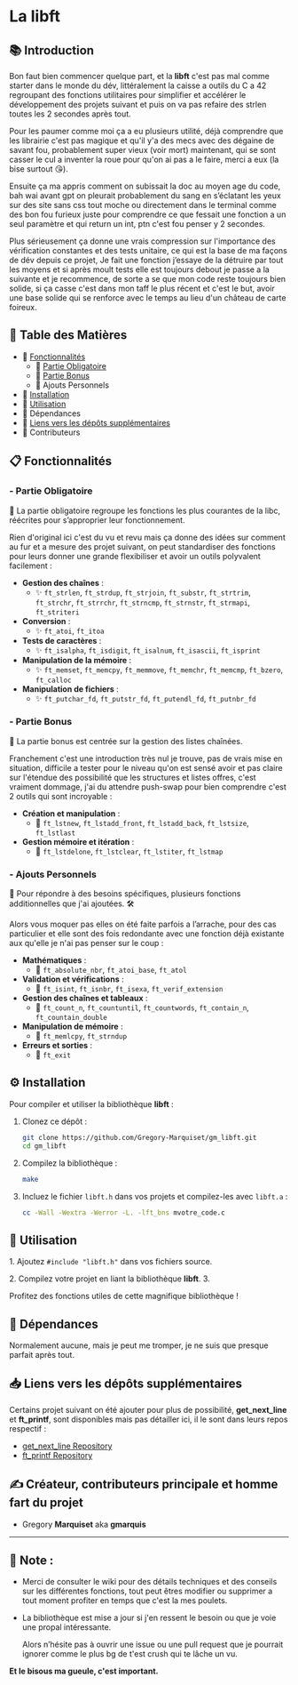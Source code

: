 # La libft

## 📚 Introduction

Bon faut bien commencer quelque part, et la **libft** c'est pas mal comme starter dans le monde du dév, littéralement la caisse a outils du C a 42 regroupant des fonctions utilitaires pour simplifier et accélérer le développement des projets suivant et puis on va pas refaire des strlen toutes les 2 secondes après tout.

Pour les paumer comme moi ça a eu plusieurs utilité, déjà comprendre que les librairie c'est pas magique et qu'il y'a des mecs avec des dégaine de savant fou, probablement super vieux (voir mort) maintenant, qui se sont casser le cul a inventer la roue pour qu'on ai pas a le faire, merci a eux (la bise surtout 😘).

Ensuite ça ma appris comment on subissait la doc au moyen age du code, bah wai avant gpt on pleurait probablement du sang en s’éclatant les yeux sur des site sans css tout moche ou directement dans le terminal comme des bon fou furieux juste pour comprendre ce que fessait une fonction a un seul paramètre et qui return un int, ptn c'est fou penser y 2 secondes.

Plus sérieusement ça donne une vrais compression sur l'importance des vérification constantes et des tests unitaire, ce qui est la base de ma façons de dév depuis ce projet, Je fait une fonction j’essaye de la détruire par tout les moyens et si après moult tests elle est toujours debout je passe a la suivante et je recommence, de sorte a se que mon code reste toujours bien solide, si ça casse c'est dans mon taff le plus récent et c'est le but, avoir une base solide qui se renforce avec le temps au lieu d'un château de carte foireux.

## 📌 Table des Matières

- 📍 [Fonctionnalités](#fonctionnalités)
  - 🚩 [Partie Obligatoire](#partie-obligatoire)
  - 🚩 [Partie Bonus](#partie-bonus)
  - 🚩 Ajouts Personnels
- 📍 [Installation](#installation)
- 📍 [Utilisation](#utilisation)
- 📍 Dépendances
- 📍 [Liens vers les dépôts supplémentaires](#liens-vers-les-dépôts-supplémentaires)
- 📍 Contributeurs

## 📋 Fonctionnalités

### - Partie Obligatoire

🎯 La partie obligatoire regroupe les fonctions les plus courantes de la libc, réécrites pour s’approprier leur fonctionnement.

Rien d'original ici c'est du vu et revu mais ça donne des idées sur comment au fur et a mesure des projet suivant, on peut standardiser des fonctions pour leurs donner une grande flexibiliser et avoir un outils polyvalent facilement :

- **Gestion des chaînes** :
  - ✨ `ft_strlen`, `ft_strdup`, `ft_strjoin`, `ft_substr`, `ft_strtrim`, `ft_strchr`, `ft_strrchr`, `ft_strncmp`, `ft_strnstr`, `ft_strmapi`, `ft_striteri`
- **Conversion** :
  - ✨ `ft_atoi`, `ft_itoa`
- **Tests de caractères** :
  - ✨ `ft_isalpha`, `ft_isdigit`, `ft_isalnum`, `ft_isascii`, `ft_isprint`
- **Manipulation de la mémoire** :
  - ✨ `ft_memset`, `ft_memcpy`, `ft_memmove`, `ft_memchr`, `ft_memcmp`, `ft_bzero`, `ft_calloc`
- **Manipulation de fichiers** :
  - ✨ `ft_putchar_fd`, `ft_putstr_fd`, `ft_putendl_fd`, `ft_putnbr_fd`

### - Partie Bonus

🎯 La partie bonus est centrée sur la gestion des listes chaînées.

Franchement c'est une introduction très nul je trouve, pas de vrais mise en situation, difficile a tester pour le niveau qu'on est sensé avoir et pas claire sur l'étendue des possibilité que les structures et listes offres, c'est vraiment dommage, j'ai du attendre push-swap pour bien comprendre c'est 2 outils qui sont incroyable :

- **Création et manipulation** :
  - 🌟 `ft_lstnew`, `ft_lstadd_front`, `ft_lstadd_back`, `ft_lstsize`, `ft_lstlast`
- **Gestion mémoire et itération** :
  - 🌟 `ft_lstdelone`, `ft_lstclear`, `ft_lstiter`, `ft_lstmap`

### - Ajouts Personnels

🎯 Pour répondre à des besoins spécifiques, plusieurs fonctions additionnelles que j'ai ajoutées. 🛠️

Alors vous moquer pas elles on été faite parfois a l’arrache, pour des cas particulier et elle sont des fois redondante avec une fonction déjà existante aux qu'elle je n'ai pas penser sur le coup :

- **Mathématiques** :
  - 🧮 `ft_absolute_nbr`, `ft_atoi_base`, `ft_atol`
- **Validation et vérifications** :
  - 🧮 `ft_isint`, `ft_isnbr`, `ft_isexa`, `ft_verif_extension`
- **Gestion des chaînes et tableaux** :
  - 🧮 `ft_count_n`, `ft_countuntil`, `ft_countwords`, `ft_contain_n`, `ft_countain_double`
- **Manipulation de mémoire** :
  - 🧮 `ft_memlcpy`, `ft_strndup`
- **Erreurs et sorties** :
  - 🧮 `ft_exit`

## ⚙️ Installation

Pour compiler et utiliser la bibliothèque **libft** :

1. Clonez ce dépôt :

   ```bash
   git clone https://github.com/Gregory-Marquiset/gm_libft.git
   cd gm_libft
   ```

2. Compilez la bibliothèque :

   ```bash
   make
   ```

3. Incluez le fichier `libft.h` dans vos projets et compilez-les avec `libft.a` :

   ```bash
   cc -Wall -Wextra -Werror -L. -lft_bns mvotre_code.c 
   ```

## 🚀 Utilisation

1\. Ajoutez `#include "libft.h"` dans vos fichiers source.

2\. Compilez votre projet en liant la bibliothèque **libft**. 3.

Profitez des fonctions utiles de cette magnifique bibliothèque !

## 🔗 Dépendances

Normalement aucune, mais je peut me tromper, je ne suis que presque parfait après tout.

## 📥️ Liens vers les dépôts supplémentaires

Certains projet suivant on été ajouter pour plus de possibilité, **get\_next\_line** et **ft\_printf**, sont disponibles mais pas détailler ici, il le sont dans leurs repos respectif :

- [get\_next\_line Repository](https://github.com/<votre-utilisateur>/get_next_line)
- [ft\_printf Repository](https://github.com/<votre-utilisateur>/ft_printf)

## ✍️ Créateur, contributeurs principale et homme fart du projet

- Gregory **Marquiset** aka **gmarquis**

---

## 📖 Note :

- Merci de consulter le wiki pour des détails techniques et des conseils sur les différentes fonctions, tout peut êtres modifier ou supprimer a tout moment profiter en temps que c'est la mes poulets.
- La bibliothèque est mise a jour si j'en ressent le besoin ou que je voie une propal intéressante.

  Alors n’hésite pas à ouvrir une issue ou une pull request que je pourrait ignorer comme le plus bg de t'est crush qui te lâche un vu.

**Et le bisous ma gueule, c'est important.**

